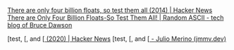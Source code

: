 
[There are only four billion floats, so test them all (2014) | Hacker News](https://news.ycombinator.com/item?id=24745563)
[There are Only Four Billion Floats-So Test Them All! | Random ASCII - tech blog of Bruce Dawson](https://randomascii.wordpress.com/2014/01/27/theres-only-four-billion-floatsso-test-them-all/)

[test, [, and [[ (2020) | Hacker News](https://news.ycombinator.com/item?id=38387464)
[test, [, and [[ - Julio Merino (jmmv.dev)](https://jmmv.dev/2020/03/test-bracket.html)
